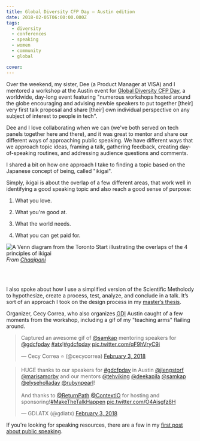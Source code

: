 ```yaml
---
title: Global Diversity CFP Day — Austin edition
date: 2018-02-05T06:00:00.000Z
tags:
  - diversity
  - conferences
  - speaking
  - women
  - community
  - global

cover:
---
```


Over the weekend, my sister, Dee (a Product Manager at VISA) and I mentored a workshop at the Austin event for [Global Diversity CFP Day](https://www.globaldiversitycfpday.com/), a worldwide, day-long event featuring "numerous workshops hosted around the globe encouraging and advising newbie speakers to put together \[their\] very first talk proposal and share \[their\] own individual perspective on any subject of interest to people in tech".

Dee and I love collaborating when we can (we've both served on tech panels together here and there), and it was great to mentor and share our different ways of approaching public speaking. We have different ways that we approach topic ideas, framing a talk, gathering feedback, creating day-of-speaking routines, and addressing audience questions and comments.

I shared a bit on how one approach I take to finding a topic based on the Japanese concept of being, called "ikigai".

Simply, ikigai is about the overlap of a few different areas, that work well in identifying a good speaking topic and also reach a good sense of purpose:

1. What you love.

2. What you're good at.

3. What the world needs.

4. What you can get paid for.

![A Venn diagram from the Toronto Start illustrating the overlaps of the 4 principles of ikigai](https://assets.weforum.org/editor/tyvToPYsyaZXtaFiUISw-P6abde6j84YSh5o3tXq81c.jpg)_From [Chaaipani](https://chaaipani.com/ikigai/)_

<br>

<br>

I also spoke about how I use a simplified version of the Scientific Metholody to hypothesize, create a process, test, analyze, and conclude in a talk. It’s sort of an approach I took on the design process in my [master’s thesis](https://ecommons.txstate.edu/handle/10877/4271).

Organizer, Cecy Correa, who also organizes <abbr title="Girl Develop It">GDI</abbr> Austin caught of a few moments from the workshop, including a gif of my "teaching arms" flailing around.

<blockquote class="twitter-tweet" data-lang="en"><p lang="en" dir="ltr">Captured an awesome gif of <a href="https://twitter.com/samkap?ref_src=twsrc%5Etfw">@samkap</a> mentoring speakers for <a href="https://twitter.com/gdcfpday?ref_src=twsrc%5Etfw">@gdcfpday</a> <a href="https://twitter.com/hashtag/atx?src=hash&ref_src=twsrc%5Etfw">#atx</a>!<a href="https://twitter.com/hashtag/gdcfpday?src=hash&ref_src=twsrc%5Etfw">#gdcfpday</a> <a href="https://t.co/qF9hVryC9i">pic.twitter.com/qF9hVryC9i</a></p>— Cecy Correa ⭐️ (@cecycorrea) <a href="https://twitter.com/cecycorrea/status/959920106594885633?ref_src=twsrc%5Etfw">February 3, 2018</a>

</blockquote>

<blockquote class="twitter-tweet" data-lang="en"><p lang="en" dir="ltr">HUGE thanks to our speakers for <a href="https://twitter.com/hashtag/gdcfpday?src=hash&ref_src=twsrc%5Etfw">#gdcfpday</a> in Austin <a href="https://twitter.com/jlengstorf?ref_src=twsrc%5Etfw">@jlengstorf</a> <a href="https://twitter.com/marisamorby?ref_src=twsrc%5Etfw">@marisamorby</a> and our mentors <a href="https://twitter.com/tehviking?ref_src=twsrc%5Etfw">@tehviking</a> <a href="https://twitter.com/deekapila?ref_src=twsrc%5Etfw">@deekapila</a> <a href="https://twitter.com/samkap?ref_src=twsrc%5Etfw">@samkap</a> <a href="https://twitter.com/elyseholladay?ref_src=twsrc%5Etfw">@elyseholladay</a> <a href="https://twitter.com/rubynpearl?ref_src=twsrc%5Etfw">@rubynpearl</a>! <br><br>And thanks to <a href="https://twitter.com/returnpath?ref_src=twsrc%5Etfw">@ReturnPath</a> <a href="https://twitter.com/ContextIO?ref_src=twsrc%5Etfw">@ContextIO</a> for hosting and sponsoring!<a href="https://twitter.com/hashtag/MakeTheTalkHappen?src=hash&ref_src=twsrc%5Etfw">#MakeTheTalkHappen</a> <a href="https://t.co/O4Aisgfz8H">pic.twitter.com/O4Aisgfz8H</a></p>— GDI.ATX (@gdiatx) <a href="https://twitter.com/gdiatx/status/959923108248514563?ref_src=twsrc%5Etfw">February 3, 2018</a>
</blockquote>

<script async src="https://platform.twitter.com/widgets.js" charset="utf-8"></script>

If you're looking for speaking resources, there are a few in my [first post about public speaking](https://samkapila.com/2014/08/03/speaking-up.html).

